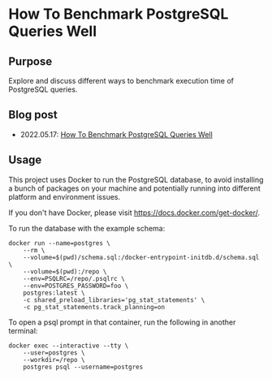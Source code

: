 # How To Benchmark PostgreSQL Queries Well

## Purpose

Explore and discuss different ways to benchmark execution time of PostgreSQL
queries.

## Blog post

- 2022.05.17: [How To Benchmark PostgreSQL Queries Well](https://www.tangramvision.com/blog/how-to-benchmark-postgresql-queries-well)

## Usage

This project uses Docker to run the PostgreSQL database, to avoid installing
a bunch of packages on your machine and potentially running into different
platform and environment issues.

If you don't have Docker, please visit https://docs.docker.com/get-docker/.

To run the database with the example schema:

```
docker run --name=postgres \
    --rm \
    --volume=$(pwd)/schema.sql:/docker-entrypoint-initdb.d/schema.sql \
    --volume=$(pwd):/repo \
    --env=PSQLRC=/repo/.psqlrc \
    --env=POSTGRES_PASSWORD=foo \
    postgres:latest \
    -c shared_preload_libraries='pg_stat_statements' \
    -c pg_stat_statements.track_planning=on
```

To open a psql prompt in that container, run the following in another terminal:

```
docker exec --interactive --tty \
    --user=postgres \
    --workdir=/repo \
    postgres psql --username=postgres
```
